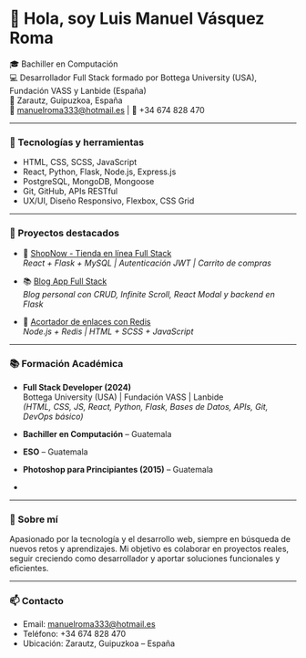 # 👋 Hola, soy Luis Manuel Vásquez Roma

🎓 Bachiller en Computación  
💻 Desarrollador Full Stack formado por Bottega University (USA), Fundación VASS y Lanbide (España)  
📍 Zarautz, Guipuzkoa, España  
📧 manuelroma333@hotmail.es | 📱 +34 674 828 470

---

### 🚀 Tecnologías y herramientas

- HTML, CSS, SCSS, JavaScript
- React, Python, Flask, Node.js, Express.js
- PostgreSQL, MongoDB, Mongoose
- Git, GitHub, APIs RESTful
- UX/UI, Diseño Responsivo, Flexbox, CSS Grid

---

### 📂 Proyectos destacados

- 🛒 [ShopNow - Tienda en línea Full Stack](https://github.com/manuelroma777/ShopNow)  
  _React + Flask + MySQL | Autenticación JWT | Carrito de compras_

- 📚 [Blog App Full Stack](https://github.com/manuelroma777/NombreDelRepo)  
  _Blog personal con CRUD, Infinite Scroll, React Modal y backend en Flask_

- 🔗 [Acortador de enlaces con Redis](https://github.com/manuelroma777/NombreDelRepo)  
  _Node.js + Redis | HTML + SCSS + JavaScript_


---

### 📚 Formación Académica

- **Full Stack Developer (2024)**  
  Bottega University (USA) | Fundación VASS | Lanbide  
  _(HTML, CSS, JS, React, Python, Flask, Bases de Datos, APIs, Git, DevOps básico)_

- **Bachiller en Computación** – Guatemala  
- **ESO** – Guatemala  
- **Photoshop para Principiantes (2015)** – Guatemala
- 

---

### 💬 Sobre mí

Apasionado por la tecnología y el desarrollo web, siempre en búsqueda de nuevos retos y aprendizajes. Mi objetivo es colaborar en proyectos reales, seguir creciendo como desarrollador y aportar soluciones funcionales y eficientes.

---

### 📫 Contacto

- Email: manuelroma333@hotmail.es  
- Teléfono: +34 674 828 470  
- Ubicación: Zarautz, Guipuzkoa – España  



<!---
manuelroma777/manuelroma777 is a ✨ special ✨ repository because its `README.md` (this file) appears on your GitHub profile.
You can click the Preview link to take a look at your changes.
--->

